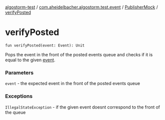 [algostorm-test](../../index.md) / [com.aheidelbacher.algostorm.test.event](../index.md) / [PublisherMock](index.md) / [verifyPosted](.)

# verifyPosted

`fun verifyPosted(event: Event): Unit`

Pops the event in the front of the posted events queue and checks if it
is equal to the given [event](verify-posted.md#com.aheidelbacher.algostorm.test.event.PublisherMock$verifyPosted(com.aheidelbacher.algostorm.event.Event)/event).

### Parameters

`event` - the expected event in the front of the posted events queue

### Exceptions

`IllegalStateException` - if the given event doesnt correspond to
the front of the queue